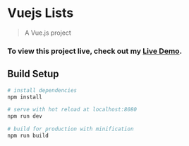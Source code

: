 # Vuejs Lists

> A Vue.js project

### To view this project live, check out my [Live Demo](https://joefly.site/pages/projects/vuejs_lists).

## Build Setup

``` bash
# install dependencies
npm install

# serve with hot reload at localhost:8080
npm run dev

# build for production with minification
npm run build
```
